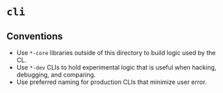 # `cli`

## Conventions
- Use `*-core` libraries outside of this directory to build logic used by the CL. 
- Use `*-dev` CLIs to hold experimental logic that is useful when hacking, debugging, and comparing.
- Use preferred naming for production CLIs that minimize user error.